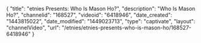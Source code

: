 {
    "title": "etnies Presents: Who Is Mason Ho?",
    "description": "Who Is Mason Ho?",
    "channelid": "168527",
    "videoid": "6418946",
    "date_created": "1443815022",
    "date_modified": "1449023713",
    "type": "captivate",
    "layout": "channelVideo",
    "url": "\/etnies\/etnies-presents-who-is-mason-ho\/168527-6418946"
}